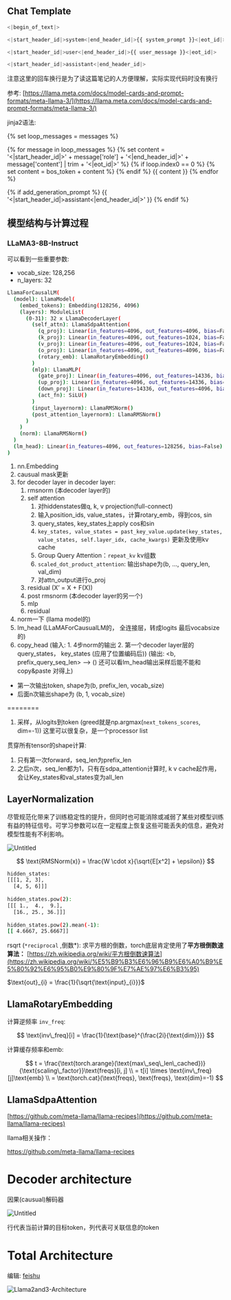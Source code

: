 ## Chat Template

```python
<|begin_of_text|>

<|start_header_id|>system<|end_header_id|>{{ system_prompt }}<|eot_id|>

<|start_header_id|>user<|end_header_id|>{{ user_message }}<|eot_id|>

<|start_header_id|>assistant<|end_header_id|>
```

注意这里的回车换行是为了读这篇笔记的人方便理解，实际实现代码时没有换行

参考: [https://llama.meta.com/docs/model-cards-and-prompt-formats/meta-llama-3/](https://llama.meta.com/docs/model-cards-and-prompt-formats/meta-llama-3/)

jinja2语法:

{% set loop_messages = messages %}

{% for message in loop_messages %}
{% set content = '<|start_header_id|>' 
      + message['role'] + '<|end_header_id|>'
      + message['content'] | trim + '<|eot_id|>' 
%}
{% if loop.index0 == 0 %}
{% set content = bos_token + content %}
{% endif %}
{{ content }}
{% endfor %}

{% if add_generation_prompt %}
{{ '<|start_header_id|>assistant<|end_header_id|>' }}
{% endif %}


## 模型结构与计算过程

### LLaMA3-8B-Instruct

可以看到一些重要参数:

- vocab_size: 128,256
- n_layers: 32

```bash
LlamaForCausalLM(
  (model): LlamaModel(
    (embed_tokens): Embedding(128256, 4096)
    (layers): ModuleList(
      (0-31): 32 x LlamaDecoderLayer(
        (self_attn): LlamaSdpaAttention(
          (q_proj): Linear(in_features=4096, out_features=4096, bias=False)
          (k_proj): Linear(in_features=4096, out_features=1024, bias=False)
          (v_proj): Linear(in_features=4096, out_features=1024, bias=False)
          (o_proj): Linear(in_features=4096, out_features=4096, bias=False)
          (rotary_emb): LlamaRotaryEmbedding()
        )
        (mlp): LlamaMLP(
          (gate_proj): Linear(in_features=4096, out_features=14336, bias=False)
          (up_proj): Linear(in_features=4096, out_features=14336, bias=False)
          (down_proj): Linear(in_features=14336, out_features=4096, bias=False)
          (act_fn): SiLU()
        )
        (input_layernorm): LlamaRMSNorm()
        (post_attention_layernorm): LlamaRMSNorm()
      )
    )
    (norm): LlamaRMSNorm()
  )
  (lm_head): Linear(in_features=4096, out_features=128256, bias=False)
)

```

1. nn.Embedding
2. causual mask更新
3. for decoder layer in decoder layer:
   1. rmsnorm (本decoder layer的)
   2. self attention
      1. 对hiddenstates做q, k, v projection(full-connect)
      2. 输入position_ids, value_states，计算rotary_emb，得到cos, sin
      3. query_states, key_states上apply cos和sin
      4. `key_states, value_states = past_key_value.update(key_states, value_states, self.layer_idx, cache_kwargs)`    更新及使用kv cache
      5. Group Query Attention：`repeat_kv` kv组数
      6. `scaled_dot_product_attention`:  输出shape为(b, …, query_len, val_dim)
      7. 对attn_output进行o_proj
   3. residual (X’ = X + F(X))
   4. post rmsnorm (本decoder layer的另一个)
   5. mlp
   6. residual
4. norm一下 (llama model的)
5. lm_head (LLaMAForCausualLM的， 全连接层，转成logits  最后vocabsize的)
6. copy_head (输入: 1. 4步norm的输出 2. 第一个decoder layer层的query_states， key_states (应用了位置编码后))  (输出: <b, prefix_query_seq_len> —> ()  还可以看lm_head输出采样后能不能和copy&paste 对得上)

- 第一次输出token, shape为(b, prefix_len, vocab_size)
- 后面n次输出shape为 (b, 1, vocab_size)

========

1. 采样，从logits到token   (greed就是np.argmax(`next_tokens_scores`, dim=-1))  这里可以很复杂，是一个processor list

贯穿所有tensor的shape计算:

1. 只有第一次forward，seq_len为prefix_len
2. 之后n次，seq_len都为1，只有在sdpa_attention计算时, k v cache起作用，会让Key_states和val_states变为all_len

## LayerNormalization

尽管规范化带来了训练稳定性的提升，但同时也可能消除或减弱了某些对模型训练有益的特征信号。可学习参数可以在一定程度上恢复这些可能丢失的信息，避免对模型性能有不利影响。

![Untitled](images/Untitled.png)

$$
\text{RMSNorm(x)} = \frac{W \cdot x}{\sqrt{E[x^2] + \epsilon}}
$$

```bash
hidden_states:
[[[1, 2, 3],
  [4, 5, 6]]]
  
hidden_states.pow(2):
[[[ 1.,  4.,  9.],
  [16., 25., 36.]]]
  
hidden_states.pow(2).mean(-1):
[[ 4.6667, 25.6667]]

```

rsqrt (`*reciprocal` ,倒数*): 求平方根的倒数，torch底层肯定使用了**平方根倒数速算法：** [https://zh.wikipedia.org/wiki/平方根倒数速算法](https://zh.wikipedia.org/wiki/%E5%B9%B3%E6%96%B9%E6%A0%B9%E5%80%92%E6%95%B0%E9%80%9F%E7%AE%97%E6%B3%95)

$\text{out}_{i} = \frac{1}{\sqrt{\text{input}_{i}}}$

## LlamaRotaryEmbedding

计算逆频率 `inv_freq`:

$$
\text{inv\_freq}[i] = \frac{1}{\text{base}^{\frac{2i}{\text{dim}}}}
$$

计算缓存频率和emb:

$$
t = \frac{\text{torch.arange}(\text{max\_seq\_len\_cached})}{\text{scaling\_factor}}\text{freqs}[i, j] \\ = t[i] \times \text{inv\_freq}[j]\text{emb} \\ = \text{torch.cat}(\text{freqs}, \text{freqs}, \text{dim}=-1)
$$

## LlamaSdpaAttention

[https://github.com/meta-llama/llama-recipes](https://github.com/meta-llama/llama-recipes)

llama相关操作：

https://github.com/meta-llama/llama-recipes

# Decoder architecture

因果(causual)解码器

![Untitled](images/Untitled%201.png)

行代表当前计算的目标token，列代表可关联信息的token

# Total Architecture


编辑: [feishu](https://aimqq0022gd.feishu.cn/wiki/YZ0mwL7Oyi0295kawpfchbrcnqd?wiki_all_space_view_source=space_sidebar&fromScene=spaceOverview)

![Llama2and3-Architecture](images/LlaMA2and3-Architecture.png)
